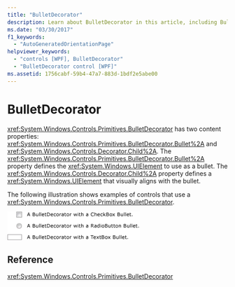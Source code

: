 ```yaml
---
title: "BulletDecorator"
description: Learn about BulletDecorator in this article, including BulletDecorator's two content properties, Bullet and Child.
ms.date: "03/30/2017"
f1_keywords: 
  - "AutoGeneratedOrientationPage"
helpviewer_keywords: 
  - "controls [WPF], BulletDecorator"
  - "BulletDecorator control [WPF]"
ms.assetid: 1756cabf-59b4-47a7-883d-1bdf2e5abe00
---
```

# BulletDecorator
<xref:System.Windows.Controls.Primitives.BulletDecorator> has two content properties: <xref:System.Windows.Controls.Primitives.BulletDecorator.Bullet%2A> and <xref:System.Windows.Controls.Decorator.Child%2A>. The <xref:System.Windows.Controls.Primitives.BulletDecorator.Bullet%2A> property defines the <xref:System.Windows.UIElement> to use as a bullet. The <xref:System.Windows.Controls.Decorator.Child%2A> property defines a <xref:System.Windows.UIElement> that visually aligns with the bullet.  
  
 The following illustration shows examples of controls that use a <xref:System.Windows.Controls.Primitives.BulletDecorator>.  
  
 ![Example of a Checkbox, a RadioButton, and a TextBox bullet decorator.](./media/bulletdecorator/three-bullet-decorators.png)  
  
## Reference  
 <xref:System.Windows.Controls.Primitives.BulletDecorator>
